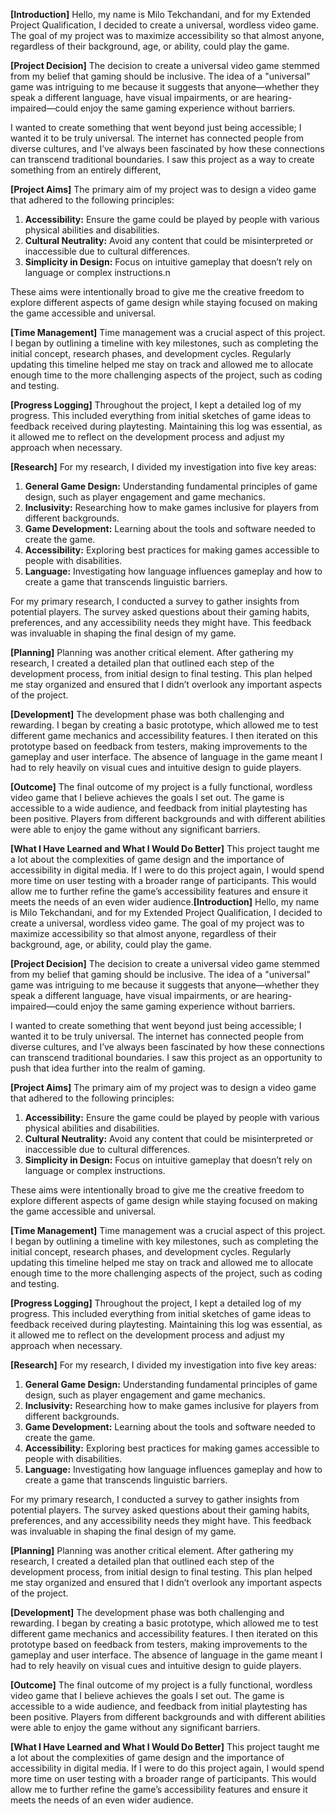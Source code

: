 **[Introduction]** Hello, my name is Milo Tekchandani, and for my Extended Project Qualification, I decided to create a universal, wordless video game. The goal of my project was to maximize accessibility so that almost anyone, regardless of their background, age, or ability, could play the game.

**[Project Decision]** The decision to create a universal video game stemmed from my belief that gaming should be inclusive. The idea of a "universal" game was intriguing to me because it suggests that anyone—whether they speak a different language, have visual impairments, or are hearing-impaired—could enjoy the same gaming experience without barriers.

I wanted to create something that went beyond just being accessible; I wanted it to be truly universal. The internet has connected people from diverse cultures, and I’ve always been fascinated by how these connections can transcend traditional boundaries. I saw this project as a way to create something from an entirely different, 

**[Project Aims]** The primary aim of my project was to design a video game that adhered to the following principles:

1. **Accessibility:** Ensure the game could be played by people with various physical abilities and disabilities.
2. **Cultural Neutrality:** Avoid any content that could be misinterpreted or inaccessible due to cultural differences.
3. **Simplicity in Design:** Focus on intuitive gameplay that doesn’t rely on language or complex instructions.n

These aims were intentionally broad to give me the creative freedom to explore different aspects of game design while staying focused on making the game accessible and universal.

**[Time Management]** Time management was a crucial aspect of this project. I began by outlining a timeline with key milestones, such as completing the initial concept, research phases, and development cycles. Regularly updating this timeline helped me stay on track and allowed me to allocate enough time to the more challenging aspects of the project, such as coding and testing.

**[Progress Logging]** Throughout the project, I kept a detailed log of my progress. This included everything from initial sketches of game ideas to feedback received during playtesting. Maintaining this log was essential, as it allowed me to reflect on the development process and adjust my approach when necessary.

**[Research]** For my research, I divided my investigation into five key areas:

1. **General Game Design:** Understanding fundamental principles of game design, such as player engagement and game mechanics.
2. **Inclusivity:** Researching how to make games inclusive for players from different backgrounds.
3. **Game Development:** Learning about the tools and software needed to create the game.
4. **Accessibility:** Exploring best practices for making games accessible to people with disabilities.
5. **Language:** Investigating how language influences gameplay and how to create a game that transcends linguistic barriers.

For my primary research, I conducted a survey to gather insights from potential players. The survey asked questions about their gaming habits, preferences, and any accessibility needs they might have. This feedback was invaluable in shaping the final design of my game.

**[Planning]** Planning was another critical element. After gathering my research, I created a detailed plan that outlined each step of the development process, from initial design to final testing. This plan helped me stay organized and ensured that I didn’t overlook any important aspects of the project.

**[Development]** The development phase was both challenging and rewarding. I began by creating a basic prototype, which allowed me to test different game mechanics and accessibility features. I then iterated on this prototype based on feedback from testers, making improvements to the gameplay and user interface. The absence of language in the game meant I had to rely heavily on visual cues and intuitive design to guide players.

**[Outcome]** The final outcome of my project is a fully functional, wordless video game that I believe achieves the goals I set out. The game is accessible to a wide audience, and feedback from initial playtesting has been positive. Players from different backgrounds and with different abilities were able to enjoy the game without any significant barriers.

**[What I Have Learned and What I Would Do Better]** This project taught me a lot about the complexities of game design and the importance of accessibility in digital media. If I were to do this project again, I would spend more time on user testing with a broader range of participants. This would allow me to further refine the game’s accessibility features and ensure it meets the needs of an even wider audience.**[Introduction]** Hello, my name is Milo Tekchandani, and for my Extended Project Qualification, I decided to create a universal, wordless video game. The goal of my project was to maximize accessibility so that almost anyone, regardless of their background, age, or ability, could play the game.

**[Project Decision]** The decision to create a universal video game stemmed from my belief that gaming should be inclusive. The idea of a "universal" game was intriguing to me because it suggests that anyone—whether they speak a different language, have visual impairments, or are hearing-impaired—could enjoy the same gaming experience without barriers.

I wanted to create something that went beyond just being accessible; I wanted it to be truly universal. The internet has connected people from diverse cultures, and I’ve always been fascinated by how these connections can transcend traditional boundaries. I saw this project as an opportunity to push that idea further into the realm of gaming.

**[Project Aims]** The primary aim of my project was to design a video game that adhered to the following principles:

1. **Accessibility:** Ensure the game could be played by people with various physical abilities and disabilities.
2. **Cultural Neutrality:** Avoid any content that could be misinterpreted or inaccessible due to cultural differences.
3. **Simplicity in Design:** Focus on intuitive gameplay that doesn’t rely on language or complex instructions.

These aims were intentionally broad to give me the creative freedom to explore different aspects of game design while staying focused on making the game accessible and universal.

**[Time Management]** Time management was a crucial aspect of this project. I began by outlining a timeline with key milestones, such as completing the initial concept, research phases, and development cycles. Regularly updating this timeline helped me stay on track and allowed me to allocate enough time to the more challenging aspects of the project, such as coding and testing.

**[Progress Logging]** Throughout the project, I kept a detailed log of my progress. This included everything from initial sketches of game ideas to feedback received during playtesting. Maintaining this log was essential, as it allowed me to reflect on the development process and adjust my approach when necessary.

**[Research]** For my research, I divided my investigation into five key areas:

1. **General Game Design:** Understanding fundamental principles of game design, such as player engagement and game mechanics.
2. **Inclusivity:** Researching how to make games inclusive for players from different backgrounds.
3. **Game Development:** Learning about the tools and software needed to create the game.
4. **Accessibility:** Exploring best practices for making games accessible to people with disabilities.
5. **Language:** Investigating how language influences gameplay and how to create a game that transcends linguistic barriers.

For my primary research, I conducted a survey to gather insights from potential players. The survey asked questions about their gaming habits, preferences, and any accessibility needs they might have. This feedback was invaluable in shaping the final design of my game.

**[Planning]** Planning was another critical element. After gathering my research, I created a detailed plan that outlined each step of the development process, from initial design to final testing. This plan helped me stay organized and ensured that I didn’t overlook any important aspects of the project.

**[Development]** The development phase was both challenging and rewarding. I began by creating a basic prototype, which allowed me to test different game mechanics and accessibility features. I then iterated on this prototype based on feedback from testers, making improvements to the gameplay and user interface. The absence of language in the game meant I had to rely heavily on visual cues and intuitive design to guide players.

**[Outcome]** The final outcome of my project is a fully functional, wordless video game that I believe achieves the goals I set out. The game is accessible to a wide audience, and feedback from initial playtesting has been positive. Players from different backgrounds and with different abilities were able to enjoy the game without any significant barriers.

**[What I Have Learned and What I Would Do Better]** This project taught me a lot about the complexities of game design and the importance of accessibility in digital media. If I were to do this project again, I would spend more time on user testing with a broader range of participants. This would allow me to further refine the game’s accessibility features and ensure it meets the needs of an even wider audience.